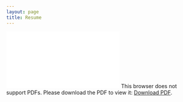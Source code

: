 ```yaml
---
layout: page
title: Resume
---
```


<object data="/img/resume.pdf" type="application/pdf" width="800px" height="1000px">
    <embed src="/img/resume_antoine_leclercq.pdf">
        This browser does not support PDFs. Please download the PDF to view it: <a href="/img/resume.pdf">Download PDF</a>.</p>
    </embed>
</object>